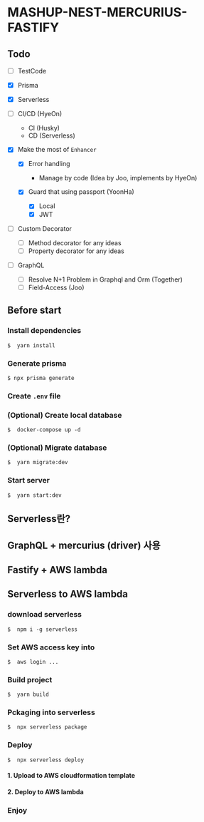 # MASHUP-NEST-MERCURIUS-FASTIFY

## Todo

- [ ] TestCode

- [x] Prisma

- [x] Serverless
- [ ] CI/CD (HyeOn)

  - CI (Husky)
  - CD (Serverless)

- [x] Make the most of `Enhancer`

  - [x] Error handling

    - Manage by code (Idea by Joo, implements by HyeOn)

  - [x] Guard that using passport (YoonHa)

    - [x] Local
    - [x] JWT

- [ ] Custom Decorator

  - [ ] Method decorator for any ideas
  - [ ] Property decorator for any ideas

- [ ] GraphQL

  - [ ] Resolve N+1 Problem in Graphql and Orm (Together)
  - [ ] Field-Access (Joo)

## Before start

### Install dependencies

```shell
$  yarn install
```

### Generate prisma

```shell
$ npx prisma generate
```

### Create `.env` file

### (Optional) Create local database

```shell
$  docker-compose up -d
```

### (Optional) Migrate database

```shell
$  yarn migrate:dev
```

### Start server

```shell
$  yarn start:dev
```

## Serverless란?

## GraphQL + mercurius (driver) 사용

## Fastify + AWS lambda

## Serverless to AWS lambda

### download serverless

```shell
$  npm i -g serverless
```

### Set AWS access key into

```shell
$  aws login ...
```

### Build project

```shell
$  yarn build
```

### Pckaging into serverless

```shell
$  npx serverless package
```

### Deploy

```shell
$  npx serverless deploy
```

#### 1. Upload to AWS cloudformation template

#### 2. Deploy to AWS lambda

### Enjoy
